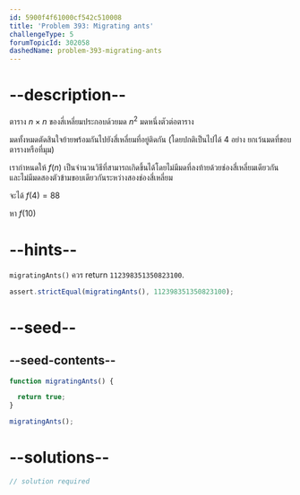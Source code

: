 ```yaml
---
id: 5900f4f61000cf542c510008
title: 'Problem 393: Migrating ants'
challengeType: 5
forumTopicId: 302058
dashedName: problem-393-migrating-ants
---
```


# --description--

ตาราง $n × n$ ของสี่เหลี่ยมประกอบด้วยมด $n^2$ มดหนึ่งตัวต่อตาราง

มดทั้งหมดตัดสินใจย้ายพร้อมกันไปยังสี่เหลี่ยมที่อยู่ติดกัน (โดยปกติเป็นไปได้ 4 อย่าง ยกเว้นมดที่ขอบตารางหรือที่มุม)

เรากำหนดให้ $f(n)$ เป็นจำนวนวิธีที่สามารถเกิดขึ้นได้โดยไม่มีมดที่ลงท้ายด้วยช่องสี่เหลี่ยมเดียวกัน และไม่มีมดสองตัวข้ามขอบเดียวกันระหว่างสองช่องสี่เหลี่ยม

จะได้ $f(4) = 88$

หา $f(10)$

# --hints--

`migratingAnts()` ควร return `112398351350823100`.

```js
assert.strictEqual(migratingAnts(), 112398351350823100);
```

# --seed--

## --seed-contents--

```js
function migratingAnts() {

  return true;
}

migratingAnts();
```

# --solutions--

```js
// solution required
```
